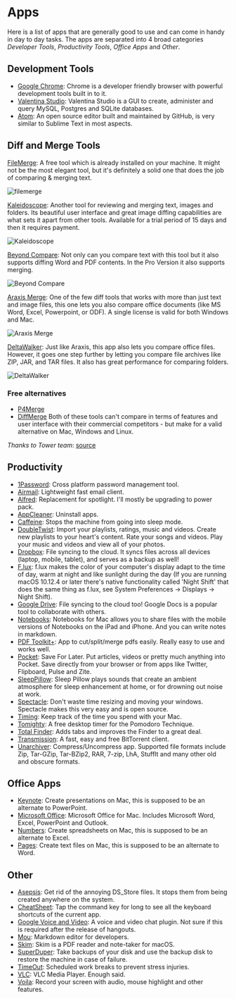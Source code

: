 # Apps

Here is a list of apps that are generally good to use and can come in handy in day to day tasks. The apps are separated into 4 broad categories _Developer Tools_, _Productivity Tools_, _Office Apps_ and _Other_.

## Development Tools

- [Google Chrome](https://www.google.com/intl/en/chrome/browser/): Chrome is a developer friendly browser with powerful development tools built in to it.
- [Valentina Studio](http://www.valentina-db.com/en/valentina-studio-overview): Valentina Studio is a GUI to create, administer and query MySQL, Postgres and SQLite databases.
- [Atom](https://atom.io/): An open source editor built and maintained by GitHub, is very similar to Sublime Text in most aspects.

## Diff and Merge Tools

[FileMerge](): A free tool which is already installed on your machine. It might not be the most elegant tool, but it's definitely a solid one that does the job of comparing & merging text.

![filemerge](filemerge.png)

[Kaleidoscope](http://www.kaleidoscopeapp.com/): Another tool for reviewing and merging text, images and folders. Its beautiful user interface and great image diffing capabilities are what sets it apart from other tools. Available for a trial period of 15 days and then it requires payment.

![Kaleidoscope](kaleidoscope.png)

[Beyond Compare](http://www.scootersoftware.com/): Not only can you compare text with this tool but it also supports diffing Word and PDF contents. In the Pro Version it also supports merging.

![Beyond Compare](beyond-compare.png)

[Araxis Merge](http://www.araxis.com/merge/): One of the few diff tools that works with more than just text and image files, this one lets you also compare office documents (like MS Word, Excel, Powerpoint, or ODF). A single license is valid for both Windows and Mac.

![Araxis Merge](araxis-merge.jpg)

[DeltaWalker](http://www.deltawalker.com/): Just like Araxis, this app also lets you compare office files. However, it goes one step further by letting you compare file archives like ZIP, JAR, and TAR files. It also has great performance for comparing folders.

![DeltaWalker](delta-walker.jpg)

### Free alternatives

- [P4Merge](http://www.perforce.com/product/components/perforce-visual-merge-and-diff-tools)
- [DiffMerge](http://www.sourcegear.com/diffmerge/)
Both of these tools can't compare in terms of features and user interface with their commercial competitors - but make for a valid alternative on Mac, Windows and Linux.

*Thanks to Tower team*: [source](https://www.git-tower.com/blog/diff-tools-mac/)

## Productivity

- [1Password](https://agilebits.com/onepassword): Cross platform password management tool.
- [Airmail](http://airmailapp.com/): Lightweight fast email client.
- [Alfred](http://www.alfredapp.com/): Replacement for spotlight. I'll mostly be upgrading to power pack.
- [AppCleaner](http://www.freemacsoft.net/appcleaner/): Uninstall apps.
- [Caffeine](http://lightheadsw.com/caffeine/): Stops the machine from going into sleep mode.
- [DoubleTwist](https://www.doubletwist.com/desktop/): Import your playlists, ratings, music and videos. Create new playlists to your heart's content. Rate your songs and videos. Play your music and videos and view all of your photos.
- [Dropbox](https://www.dropbox.com/): File syncing to the cloud. It syncs files across all devices (laptop, mobile, tablet), and serves as a backup as well!
- [F.lux](https://justgetflux.com/): f.lux makes the color of your computer's display adapt to the time of day, warm at night and like sunlight during the day (If you are running macOS 10.12.4 or later there's native functionality called 'Night Shift' that does the same thing as f.lux, see System Preferences -> Displays -> Night Shift).
- [Google Drive](https://drive.google.com/): File syncing to the cloud too! Google Docs is a popular tool to collaborate with others.
- [Notebooks](http://www.notebooksapp.com/mac/): Notebooks for Mac allows you to share files with the mobile versions of Notebooks on the iPad and iPhone. And you can write notes in markdown.
- [PDF Toolkit+](https://itunes.apple.com/us/app/pdf-toolkit-+/id545164971?mt=12): App to cut/split/merge pdfs easily. Really easy to use and works well.
- [Pocket](https://getpocket.com): Save For Later. Put articles, videos or pretty much anything into Pocket. Save directly from your browser or from apps like Twitter, Flipboard, Pulse and Zite.
- [SleepPillow](https://itunes.apple.com/us/app/sleep-pillow/id597419160?mt=12): Sleep Pillow plays sounds that create an ambient atmosphere for sleep enhancement at home, or for drowning out noise at work.
- [Spectacle](http://spectacleapp.com/): Don't waste time resizing and moving your windows. Spectacle makes this very easy and is open source.
- [Timing](http://timingapp.com/): Keep track of the time you spend with your Mac.
- [Tomighty](http://www.tomighty.org/): A free desktop timer for the Pomodoro Technique.
- [Total Finder](http://totalfinder.binaryage.com/): Adds tabs and improves the Finder to a great deal.
- [Transmission](http://www.transmissionbt.com/): A fast, easy and free BitTorrent client.
- [Unarchiver](http://wakaba.c3.cx/s/apps/unarchiver.html): Compress/Uncompress app. Supported file formats include Zip, Tar-GZip, Tar-BZip2, RAR, 7-zip, LhA, StuffIt and many other old and obscure formats.

## Office Apps

- [Keynote](http://www.apple.com/mac/keynote/): Create presentations on Mac, this is supposed to be an alternate to PowerPoint.
- [Microsoft Office](http://www.microsoft.com/mac/buy): Microsoft Office for Mac. Includes Microsoft Word, Excel, PowerPoint and Outlook.
- [Numbers](http://www.apple.com/mac/numbers/): Create spreadsheets on Mac, this is supposed to be an alternate to Excel.
- [Pages](http://www.apple.com/mac/pages/): Create text files on Mac, this is supposed to be an alternate to Word.

## Other

- [Asepsis](http://asepsis.binaryage.com/): Get rid of the annoying DS_Store files. It stops them from being created anywhere on the system.
- [CheatSheet](http://www.grandtotal.biz/CheatSheet/): Tap the command key for long to see all the keyboard shortcuts of the current app.
- [Google Voice and Video](http://www.google.com/+/learnmore/hangouts/): A voice and video chat plugin. Not sure if this is required after the release of hangouts.
- [Mou](http://25.io/mou/): Markdown editor for developers.
- [Skim](https://sourceforge.net/projects/skim-app/): Skim is a PDF reader and note-taker for macOS.
- [SuperDuper](http://www.shirt-pocket.com/SuperDuper/SuperDuperDescription.html): Take backups of your disk and use the backup disk to restore the machine in case of failure.
- [TimeOut](http://www.dejal.com/timeout/): Scheduled work breaks to prevent stress injuries.
- [VLC](http://www.videolan.org/vlc/index.html): VLC Media Player. Enough said.
- [Voila](http://www.globaldelight.com/voila/): Record your screen with audio, mouse highlight and other features.
